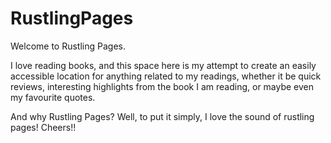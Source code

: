 # RustlingPages

Welcome to Rustling Pages.

I love reading books, and this space here is my attempt to create an easily accessible location for anything related to my readings, whether it be quick reviews, interesting highlights from the book I am reading, or maybe even my favourite quotes.

And why Rustling Pages? Well, to put it simply, I love the sound of rustling pages! Cheers!!
